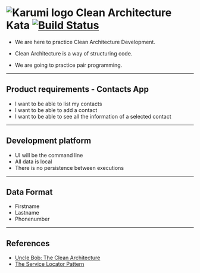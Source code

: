 # ![Karumi logo][karumilogo] Clean Architecture Kata [![Build Status](https://travis-ci.org/Karumi/KataContactsSwift.svg?branch=master)](https://travis-ci.org/Karumi/KataContactsSwift)

- We are here to practice Clean Architecture Development.

- Clean Architecture is a way of structuring code.

- We are going to practice pair programming.

---

## Product requirements - Contacts App

- I want to be able to list my contacts
- I want to be able to add a contact
- I want to be able to see all the information of a selected contact

---

## Development platform
 - UI will be the command line
 - All data is local
 - There is no persistence between executions

---

## Data Format
 - Firstname
 - Lastname
 - Phonenumber

---

## References

- [Uncle Bob: The Clean Architecture](https://blog.8thlight.com/uncle-bob/2012/08/13/the-clean-architecture.html)
- [The Service Locator Pattern](https://msdn.microsoft.com/en-us/library/ff648968.aspx)

[karumilogo]: https://cloud.githubusercontent.com/assets/858090/11626547/e5a1dc66-9ce3-11e5-908d-537e07e82090.png
